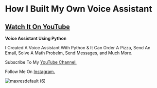 # How I Built My Own Voice Assistant

## [Watch It On YouTube](https://www.youtube.com/watch?v=UmNe36dizP4)

**Voice Assistant Using Python** <br>

I Created A Voice Assistant With Python &amp; It Can Order A Pizza, Send An Email, Solve A Math Probelm, Send Messages, and Much More.

Subscribe To My [YouTube Channel.](https://www.youtube.com/c/DeonCardoza)

Follow Me On [Instagram.](https://www.instagram.com/)

![maxresdefault (6)](https://user-images.githubusercontent.com/62986555/208672835-40e7d1cc-5b5f-4f33-bddb-28263a35f4e3.jpg)
